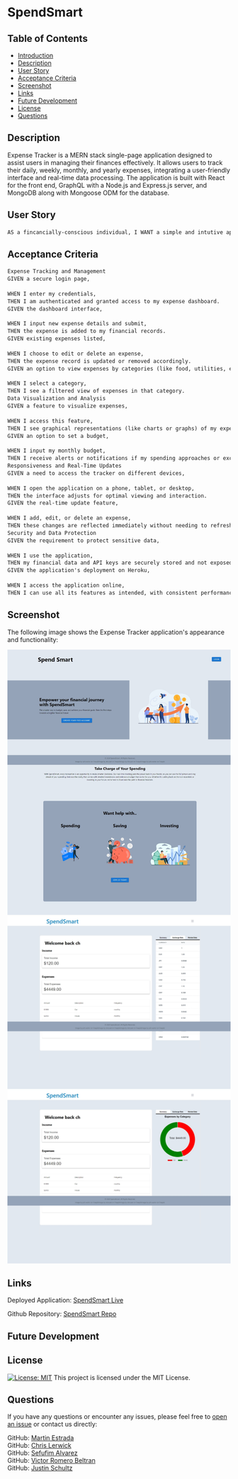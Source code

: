 # SpendSmart

## Table of Contents
- [Introduction](#introduction)
- [Description](#description)
- [User Story](#user-story)
- [Acceptance Criteria](#acceptance-criteria)
- [Screenshot](#screenshot)
- [Links](#links)
- [Future Development](#future-development)
- [License](#license)
- [Questions](#questions)

## Description

Expense Tracker is a MERN stack single-page application designed to assist users in managing their finances effectively. It allows users to track their daily, weekly, monthly, and yearly expenses, integrating a user-friendly interface and real-time data processing. The application is built with React for the front end, GraphQL with a Node.js and Express.js server, and MongoDB along with Mongoose ODM for the database.

## User Story

```md
AS a fincancially-conscious individual, I WANT a simple and intutive application to track my expenses, SO THAT I can manage my budget more efficiently and make informed financial decisions.

```

## Acceptance Criteria

```md
Expense Tracking and Management
GIVEN a secure login page,

WHEN I enter my credentials,
THEN I am authenticated and granted access to my expense dashboard.
GIVEN the dashboard interface,

WHEN I input new expense details and submit,
THEN the expense is added to my financial records.
GIVEN existing expenses listed,

WHEN I choose to edit or delete an expense,
THEN the expense record is updated or removed accordingly.
GIVEN an option to view expenses by categories (like food, utilities, etc.),

WHEN I select a category,
THEN I see a filtered view of expenses in that category.
Data Visualization and Analysis
GIVEN a feature to visualize expenses,

WHEN I access this feature,
THEN I see graphical representations (like charts or graphs) of my expenses over time.
GIVEN an option to set a budget,

WHEN I input my monthly budget,
THEN I receive alerts or notifications if my spending approaches or exceeds this limit.
Responsiveness and Real-Time Updates
GIVEN a need to access the tracker on different devices,

WHEN I open the application on a phone, tablet, or desktop,
THEN the interface adjusts for optimal viewing and interaction.
GIVEN the real-time update feature,

WHEN I add, edit, or delete an expense,
THEN these changes are reflected immediately without needing to refresh the page.
Security and Data Protection
GIVEN the requirement to protect sensitive data,

WHEN I use the application,
THEN my financial data and API keys are securely stored and not exposed to unauthorized users.
GIVEN the application's deployment on Heroku,

WHEN I access the application online,
THEN I can use all its features as intended, with consistent performance and data integrity.

```

## Screenshot

The following image shows the Expense Tracker application's appearance and functionality:

![Homepage of website.](client/src/assets/spendsmartscreenshot.jpeg)
![Dash board/summary](client/src/assets/shot2.jpeg)
![Dash board/exchange rate](client/src/assets/shot3.jpeg)


## Links
Deployed Application: [SpendSmart Live](https://spendsmart-yq4j.onrender.com/)<br>

Github Repository: [SpendSmart Repo](https://github.com/CrisCo116/expense-tracker)

## Future Development

## License
[![License: MIT](https://img.shields.io/badge/License-MIT-yellow.svg)](https://opensource.org/licenses) This project is licensed under the MIT License.

## Questions
If you have any questions or encounter any issues, please feel free to [open an issue](https://github.com/CrisCo116/expense-tracker/issues) or contact us directly:<br>

GitHub: [Martin Estrada](https://github.com/Mxrtinee)<br>
GitHub: [Chris Lerwick](https://github.com/CrisCo116)<br>
GitHub: [Sefufim Alvarez](https://github.com/sefu-alv)<br>
GitHub: [Victor Romero Beltran](https://github.com/vromero-beltran)<br>
GitHub: [Justin Schultz](https://github.com/justin-schultz37)<br>
